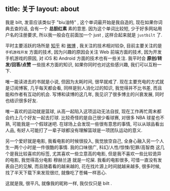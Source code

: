 title: 关于
layout: about
---


我是 bilt, 发音应该类似于 "biu油特" , 这个单词最开始是我自造的, 现在如果你词典去查的话, 会有一个 **总胆红素** 素的意思. 因为这个单词比较短, 少于好多网站用户名的注册要求, 所以我一般会在前面加一个 just , 这样合起来就是 `justbilt` 了.

平时主要活跃的场所是 [知乎][1] 和 [微博][2] , 我关注的技术相对较杂, 目前主要关注的是 `手机游戏开发` 方面的技术, 因为兴趣的原因会关注 Web 前端方面的技术, 因为开发手机游戏的原因, 对 iOS 和 Android 方面的技术也有一些关注. 我平时会 **原创/转发/回答/点赞** 一些技术方面的知识, 如果你同时也对这些感兴趣, 我们可以互粉一下.

唯一能读进去的书就是小说, 但因为太耗时间, 很早就戒了. 现在主要充电的方式就是订阅博客, 几乎每天都会看, 同样是别人消化过的知识, 我觉得并不比书差, 而且能和作者有互动的机会. 写博和读博的这几年, 我见识了很多博主的兴衰发展, 同时也结识很多好友.

唯一喜欢的运动就是篮球, 从高一起陷入这项运动无法自拔, 现在工作再忙周末都会约上几个好友一起去打球. 比较奇怪的是自己很少看球赛, 对很多 NBA 球星也不熟, 可能我是一个假球迷吧. 在球场上会发现一些很有意思的事情, 可以从球品看出人品, 有好人可能打了一辈子球都没有理解篮球是一项团队运动的意义.

另一个爱好就是电影, 我看电影的时候很投入, 我觉放空自己, 全身心融入另一个人生一两个小时是一件很酷的事情. 我的口味很广, 科幻/人性/惊悚/犯罪/高智商 这几个是我比较喜欢的标签, 尤其喜欢一些立意高的电影, 但是我不喜欢一些比较诡异的电影, 我觉得高分电影 穆赫兰道 就是一坨屎. 我看的电影很多, 可惜一直没有发表自己的见解, 而且随着看的越来越的, 花在找片源上时间就越来越多, 很多时候, 找了半天下载下来发现很烂, 就像吃了苍蝇一样恶心.

这就是我, 很平凡, 就像我的昵称一样, 我仅仅只是 bilt .

[1]: https://www.zhihu.com/people/justbilt
[2]: http://weibo.com/justbilt
